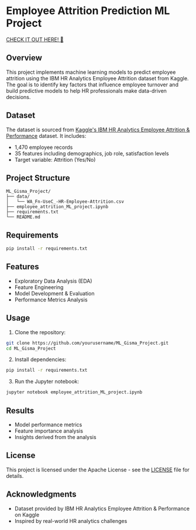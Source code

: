 # Employee Attrition Prediction ML Project

[CHECK IT OUT HERE! 🚀](https://eshagarwal.github.io/ML_Gisma_Project/)

## Overview
This project implements machine learning models to predict employee attrition using the IBM HR Analytics Employee Attrition dataset from Kaggle. The goal is to identify key factors that influence employee turnover and build predictive models to help HR professionals make data-driven decisions.

## Dataset
The dataset is sourced from [Kaggle's IBM HR Analytics Employee Attrition & Performance](https://www.kaggle.com/datasets/pavansubhasht/ibm-hr-analytics-attrition-dataset) dataset. It includes:
- 1,470 employee records
- 35 features including demographics, job role, satisfaction levels
- Target variable: Attrition (Yes/No)

## Project Structure
```
ML_Gisma_Project/
├── data/
│   └── WA_Fn-UseC_-HR-Employee-Attrition.csv
├── employee_attrition_ML_project.ipynb
├── requirements.txt
└── README.md
```

## Requirements
```bash
pip install -r requirements.txt
```

## Features
- Exploratory Data Analysis (EDA)
- Feature Engineering
- Model Development & Evaluation
- Performance Metrics Analysis

## Usage
1. Clone the repository:
```bash
git clone https://github.com/yourusername/ML_Gisma_Project.git
cd ML_Gisma_Project
```

2. Install dependencies:
```bash
pip install -r requirements.txt
```

3. Run the Jupyter notebook:
```bash
jupyter notebook employee_attrition_ML_project.ipynb
```

## Results
- Model performance metrics
- Feature importance analysis
- Insights derived from the analysis

## License
This project is licensed under the Apache License - see the [LICENSE](./LICENSE) file for details.

## Acknowledgments
- Dataset provided by IBM HR Analytics Employee Attrition & Performance on Kaggle
- Inspired by real-world HR analytics challenges
